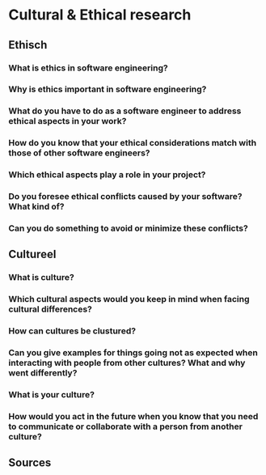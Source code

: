 # Cultural & Ethical research

## Ethisch

### What is ethics in software engineering?

### Why is ethics important in software engineering? 

### What do you have to do as a software engineer to address ethical aspects in your work?

### How do you know that your ethical considerations match with those of other software engineers? 

### Which ethical aspects play a role in your project?

### Do you foresee ethical conflicts caused by your software? What kind of?  

### Can you do something to avoid or minimize these conflicts? 

## Cultureel

### What is culture? 

### Which cultural aspects would you keep in mind when facing cultural differences?

### How can cultures be clustured? 

### Can you give examples for things going not as expected when interacting with people from other cultures? What and why went differently? 

### What is your culture? 

### How would you  act in the future when you know that you need to communicate or collaborate with a person from another culture?

## Sources
